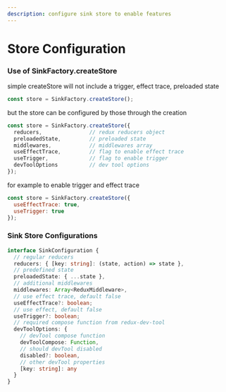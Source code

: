 ```yaml
---
description: configure sink store to enable features
---
```


# Store Configuration

### Use of SinkFactory.createStore

simple createStore will not include a trigger, effect trace, preloaded state

```javascript
const store = SinkFactory.createStore();
```

but the store can be configured by those through the creation

```javascript
const store = SinkFactory.createStore({
  reducers,               // redux reducers object
  preloadedState,         // preloaded state
  middlewares,            // middlewares array
  useEffectTrace,         // flag to enable effect trace
  useTrigger,             // flag to enable trigger
  devToolOptions          // dev tool options
});
```

for example to enable trigger and effect trace

```javascript
const store = SinkFactory.createStore({
  useEffectTrace: true,
  useTrigger: true
});
```

### Sink Store Configurations

```typescript
interface SinkConfiguration {
  // regular reducers
  reducers: { [key: string]: (state, action) => state },
  // predefined state
  preloadedState: { ...state },
  // additional middlewares
  middlewares: Array<ReduxMiddleware>,
  // use effect trace, default false
  useEffectTrace?: boolean;
  // use effect, default false
  useTrigger?: boolean;
  // required compose function from redux-dev-tool
  devToolOptions: {
    // devTool compose function
    devToolCompose: Function,
    // should devTool disabled
    disabled?: boolean,
    // other devTool properties
    [key: string]: any
  }
}
```

